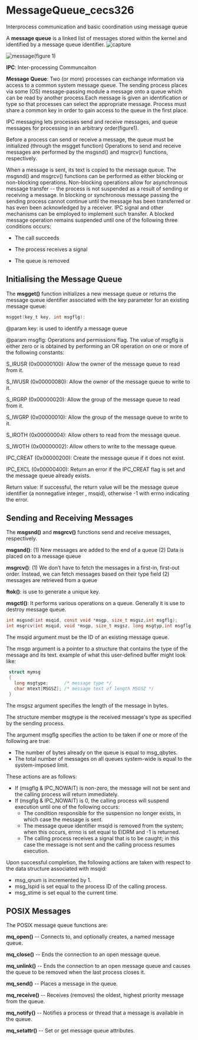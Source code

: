 # MessageQueue_cecs326
Interprocess communication and basic coordination using message queue

A **message queue** is a linked list of messages stored within the kernel and identified by a message queue identifier.
![capture](https://user-images.githubusercontent.com/13907836/36058957-861ddaa2-0de2-11e8-8593-c5cf9b6b5671.PNG)


![message](https://user-images.githubusercontent.com/13907836/35985602-db61a2d8-0cab-11e8-9e72-f49e184b447e.gif)(figure 1)


**IPC**: Inter-processing Communcaiton

**Message Queue**: Two (or more) processes can exchange information via access to a common system message queue. The sending process places via some (OS) message-passing module a message onto a queue which can be read by another process.Each message is given an identification or type so that processes can select the appropriate message. Process must share a common key in order to gain access to the queue in the first place.

IPC messaging lets processes send and receive messages, and queue messages for processing in an arbitrary order(figure1).

Before a process can send or receive a message, the queue must be initialized (through the msgget function) Operations to send and receive messages are performed by the msgsnd() and msgrcv() functions, respectively. 

When a message is sent, its text is copied to the message queue. The msgsnd() and msgrcv() functions can be performed as either blocking or non-blocking operations. Non-blocking operations allow for asynchronous message transfer -- the process is not suspended as a result of sending or receiving a message. In blocking or synchronous message passing the sending process cannot continue until the message has been transferred or has even been acknowledged by a receiver. IPC signal and other mechanisms can be employed to implement such transfer. A blocked message operation remains suspended until one of the following three conditions occurs: 

  * The call succeeds

  * The process receives a signal
  
  * The queue is removed

## Initialising the Message Queue 
The **msgget()** function initializes a new message queue or returns the message queue identifier associated with the key parameter for an existing message queue: 
```C
msgget(key_t key, int msgflg):
```
@param key: is used to identify a message queue

@param msgflg: Operations and permissions flag. The value of msgflg is either zero or is obtained by performing an OR operation on one or more of the following constants: 

S_IRUSR (0x00000100): Allow the owner of the message queue to read from it.

S_IWUSR (0x00000080): Allow the owner of the message queue to write to it.

S_IRGRP (0x00000020): Allow the group of the message queue to read from it.

S_IWGRP (0x00000010): Allow the group of the message queue to write to it.

S_IROTH (0x00000004): Allow others to read from the message queue.

S_IWOTH (0x00000002): Allow others to write to the message queue.

IPC_CREAT (0x00000200): Create the message queue if it does not exist.

IPC_EXCL (0x00000400): Return an error if the IPC_CREAT flag is set and the message queue already exists.

Return value: If successful, the return value will be the message queue identifier (a nonnegative integer , msqid), otherwise -1 with errno indicating the error. 

## Sending and Receiving Messages 
The **msgsnd()** and **msgrcv()** functions send and receive messages, respectively.

**msgsnd()**: (1) New messages are added to the end of a queue (2) Data is placed on to a message queue

**msgrcv()**: (1) We don’t have to fetch the messages in a first-in, first-out order. Instead, we can fetch messages based on their type field (2) messages are retrieved from a queue

**ftok()**: is use to generate a unique key.

**msgctl()**: It performs various operations on a queue. Generally it is use to 
destroy message queue.
```C
int msgsnd(int msqid, const void *msgp, size_t msgsz,int msgflg);
int msgrcv(int msqid, void *msgp, size_t msgsz, long msgtyp,int msgflg);
```
The msqid argument must be the ID of an existing message queue. 

The msgp  argument is a pointer to a structure that contains the type of the message and its text.
example of what this user-defined buffer might look like: 
```C
 struct mymsg 
 {
   long msgtype;      /* message type */
   char mtext[MSGSZ]; /* message text of length MSGSZ */
 }
```
The msgsz argument specifies the length of the message in bytes. 

The structure member msgtype is the received message's type as specified by the sending process. 

The argument msgflg specifies the action to be taken if one or more of the following are true: 

* The number of bytes already on the queue is equal to msg_qbytes. 
* The total number of messages on all queues system-wide is equal to the system-imposed limit. 

These actions are as follows: 
* If (msgflg & IPC_NOWAIT) is non-zero, the message will not be sent and the calling process will return immediately. 
* If (msgflg & IPC_NOWAIT) is 0, the calling process will suspend execution until one of the following occurs: 
    * The condition responsible for the suspension no longer exists, in which case the message is sent. 
    * The message queue identifier msqid is removed from the system; when this occurs, errno is set equal to EIDRM and -1 is returned. 
    * The calling process receives a signal that is to be caught; in this case the message is not sent and the calling process resumes execution. 

Upon successful completion, the following actions are taken with respect to the data structure associated with msqid: 
    
* msg_qnum is incremented by 1. 
* msg_lspid is set equal to the process ID of the calling process.
* msg_stime is set equal to the current time. 

## POSIX Messages
The POSIX message queue functions are:

**mq_open()** -- Connects to, and optionally creates, a named message queue.

**mq_close()** -- Ends the connection to an open message queue.

**mq_unlink()** -- Ends the connection to an open message queue and causes the queue to be removed when the last process closes it.

**mq_send()** -- Places a message in the queue.

**mq_receive()** -- Receives (removes) the oldest, highest priority message from the queue.

**mq_notify()** -- Notifies a process or thread that a message is available in the queue.

**mq_setattr()** -- Set or get message queue attributes. 



















